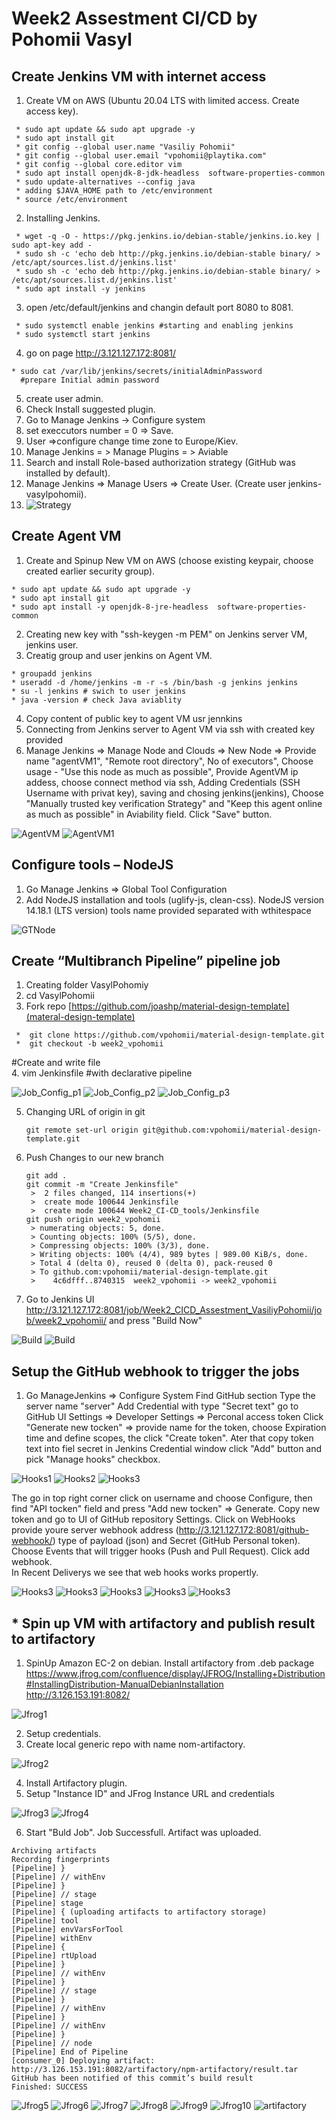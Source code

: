 <h1>Week2 Assestment CI/CD by Pohomii Vasyl</h1>

<h2>Create Jenkins VM with internet access</h2>

1.  Create VM on AWS (Ubuntu 20.04 LTS with limited access. Create access key).  

```  
 * sudo apt update && sudo apt upgrade -y 
 * sudo apt install git 
 * git config --global user.name "Vasiliy Pohomii"
 * git config --global user.email "vpohomii@playtika.com"
 * git config --global core.editor vim
 * sudo apt install openjdk-8-jdk-headless  software-properties-common
 * sudo update-alternatives --config java
 * adding $JAVA_HOME path to /etc/environment
 * source /etc/environment
```

2. Installing Jenkins. 

```
 * wget -q -O - https://pkg.jenkins.io/debian-stable/jenkins.io.key | sudo apt-key add -  
 * sudo sh -c 'echo deb http://pkg.jenkins.io/debian-stable binary/ > /etc/apt/sources.list.d/jenkins.list'
 * sudo sh -c 'echo deb http://pkg.jenkins.io/debian-stable binary/ > /etc/apt/sources.list.d/jenkins.list' 
 * sudo apt install -y jenkins 
```

3. open /etc/default/jenkins and changin default port 8080 to 8081.  

``` 
 * sudo systemctl enable jenkins #starting and enabling jenkins  
 * sudo systemctl start jenkins  
```

4. go on page http://3.121.127.172:8081/ 

```
* sudo cat /var/lib/jenkins/secrets/initialAdminPassword   
  #prepare Initial admin password 
```  

5. create user admin.
6. Check Install suggested plugin.
7. Go to Manage Jenkins -> Configure system
8. set execcutors number = 0 => Save.
9. User =>configure change time zone to Europe/Kiev.
10. Manage Jenkins = > Manage Plugins = > Aviable 
11. Search and install Role-based authorization strategy (GitHub was installed by default).
12. Manage Jenkins => Manage Users => Create User. (Create user jenkins-vasylpohomii).
13. <img src="./RBStrategy.png" alt="Strategy" />

<h2>Create Agent VM</h2>

1. Create and Spinup New VM on AWS (choose existing keypair, choose created earlier security group).  

```
* sudo apt update && sudo apt upgrade -y
* sudo apt install git
* sudo apt install -y openjdk-8-jre-headless  software-properties-common
```

2. Creating new key with "ssh-keygen -m PEM" on Jenkins server VM, jenkins user.  
3. Creatig group and user jenkins on Agent VM.  

```
* groupadd jenkins  
* useradd -d /home/jenkins -m -r -s /bin/bash -g jenkins jenkins
* su -l jenkins # swich to user jenkins
* java -version # check Java aviablity  
```

4. Copy content of public key to agent VM usr jennkins  
5. Connecting from Jenkins server to Agent VM via ssh with created key provided  
6. Manage Jenkins => Manage Node and Clouds => New Node => Provide name "agentVM1", "Remote root directory", No of executors", Choose usage - "Use this node as much as possible", Provide AgentVM ip addess, choose connect method via ssh, Adding Credentials (SSH Username with privat key), saving and chosing jenkins(jenkins), Choose "Manually trusted key verification Strategy" and "Keep this agent online as much as possible" in Aviability field. Click "Save" button.  

<img src="./AgentVM.png" alt="AgentVM" />
<img src="./AgentVM1.png" alt="AgentVM1" />

<h2>Configure tools – NodeJS</h2>

1. Go Manage Jenkins => Global Tool Configuration
2. Add NodeJS installation and tools (uglify-js, clean-css).
   NodeJS version 14.18.1 (LTS version)
   tools name provided separated with wthitespace
   
<img src="./GlobalTools_NodeJS.png" alt="GTNode" />

<h2>Create “Multibranch Pipeline” pipeline job </h2>

1. Creating folder VasylPohomiy  
2. cd VasylPohomii  
3. Fork repo [https://github.com/joashp/material-design-template](materal-design-template)   

```
 *  git clone https://github.com/vpohomii/material-design-template.git
 *  git checkout -b week2_vpohomii
```

#Create and write file  
4. vim Jenkinsfile #with declarative pipeline  

<groovy src="./Jenkinsfile" alt="Jenkins file" />

<img src="./job1.png" alt="Job_Config_p1" />
<img src="./job2.png" alt="Job_Config_p2" />
<img src="./job3.png" alt="Job_Config_p3" />

5. Changing URL of origin in git

   ```
   git remote set-url origin git@github.com:vpohomii/material-design-template.git
   ```
   
6. Push Changes to our new branch
   
   ```
   git add .
   git commit -m "Create Jenkinsfile"
    >  2 files changed, 114 insertions(+)
    >  create mode 100644 Jenkinsfile
    >  create mode 100644 Week2_CI-CD_tools/Jenkinsfile
   git push origin week2_vpohomii
    > numerating objects: 5, done.
    > Counting objects: 100% (5/5), done.
    > Compressing objects: 100% (3/3), done.
    > Writing objects: 100% (4/4), 989 bytes | 989.00 KiB/s, done.
    > Total 4 (delta 0), reused 0 (delta 0), pack-reused 0
    > To github.com:vpohomii/material-design-template.git
    >    4c6dfff..8740315  week2_vpohomii -> week2_vpohomii  
   ```
   
7. Go to Jenkins UI http://3.121.127.172:8081/job/Week2_CICD_Assestment_VasiliyPohomii/job/week2_vpohomii/ and press "Build Now"

<img src="./Build.png" alt="Build" />
<img src="./Buildst.png" alt="Build" />
  
<h2>Setup the GitHub webhook to trigger the jobs </h2>

1. Go ManageJenkins => Configure System
   Find GitHub section
   Type the server name "server"
   Add Credential with type "Secret text"
   go to GitHub UI Settings => Developer Settings => Perconal access token
   Click "Generate new tocken" => provide name for the token, choose Expiration time and define scopes, the click "Create token".
   Ater that copy token text into fiel secret in Jenkins Credential window 
   click "Add" button and pick "Manage hooks" checkbox.

<img src="./Hooks1.png" alt="Hooks1" />
<img src="./Hooks2.png" alt="Hooks2" />
<img src="./Hooks3.png" alt="Hooks3" />

The go in top right corner click on username and choose Configure, then find "API tocken" field and press "Add new tocken" => Generate. Copy new token and go to UI of GitHub repository Settings. Click on WebHooks provide youre server webhook address (http://3.121.127.172:8081/github-webhook/) type of payload (json) and Secret (GitHub Personal token). Choose Events that will trigger hooks (Push and Pull Request). Click add webhook.  
In Recent Deliverys we see that web hooks works propertly.

<img src="./h4.png" alt="Hooks3" />
<img src="./h5.png" alt="Hooks3" />
<img src="./h6.png" alt="Hooks3" />
<img src="./h7.png" alt="Hooks3" />
<img src="./h10.png" alt="Hooks3" />

<h2> * Spin up VM with artifactory and publish result to artifactory </h2>

1. SpinUp Amazon EC-2 on debian. Install artifactory from .deb package https://www.jfrog.com/confluence/display/JFROG/Installing+Distribution#InstallingDistribution-ManualDebianInstallation
http://3.126.153.191:8082/

<img src="./jfrog.png" alt="Jfrog1" />

2. Setup credentials.
3. Create local generic repo with name nom-artifactory.

 <img src="./jfrog2.png" alt="Jfrog2" />
 
4. Install Artifactory plugin.
5. Setup "Instance ID" and JFrog Instance URL and credentials

<img src="./jfrogs.png" alt="Jfrog3" />
<img src="./jfrogc.png" alt="Jfrog4" />

6. Start "Buld Job". Job Successfull. Artifact was uploaded.

```
Archiving artifacts
Recording fingerprints
[Pipeline] }
[Pipeline] // withEnv
[Pipeline] }
[Pipeline] // stage
[Pipeline] stage
[Pipeline] { (uploading artifacts to artifactory storage)
[Pipeline] tool
[Pipeline] envVarsForTool
[Pipeline] withEnv
[Pipeline] {
[Pipeline] rtUpload
[Pipeline] }
[Pipeline] // withEnv
[Pipeline] }
[Pipeline] // stage
[Pipeline] }
[Pipeline] // withEnv
[Pipeline] }
[Pipeline] // withEnv
[Pipeline] }
[Pipeline] // node
[Pipeline] End of Pipeline
[consumer_0] Deploying artifact: http://3.126.153.191:8082/artifactory/npm-artifactory/result.tar
GitHub has been notified of this commit’s build result
Finished: SUCCESS
```

<img src="./job.png" alt="Jfrog5" />
<img src="./jlog1.png" alt="Jfrog6" />
<img src="./jlog2.png" alt="Jfrog7" />
<img src="./jlog3.png" alt="Jfrog8" />
<img src="./jlog4.png" alt="Jfrog9" />
<img src="./jlog5.png" alt="Jfrog10" />
<img src="./artif.png" alt="artifactory" />
